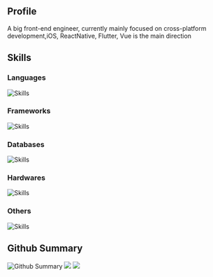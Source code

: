 ## Profile
A big front-end engineer, currently mainly focused on cross-platform development,iOS, ReactNative, Flutter, Vue is the main direction

## Skills
### Languages
<img src="https://skillicons.dev/icons?i=c,cs,swift,javascript,ts,dart,python,html,css,java,regex,md,sass,bash&theme=dark&&perline=10" alt="Skills"/>

### Frameworks
<img src="https://skillicons.dev/icons?i=flutter,vue,nodejs,react,reactivex,redux&theme=dark&&perline=10" alt="Skills"/>

### Databases
<img src="https://skillicons.dev/icons?i=sqlite,mysql,redis&theme=dark&&perline=10" alt="Skills"/>

### Hardwares
<img src="https://skillicons.dev/icons?i=raspberrypi&theme=dark&&perline=10" alt="Skills"/>

### Others
<img src="https://skillicons.dev/icons?i=vim,visualstudio,vscode,androidstudio,figma,gradle,gcp,git,github,gitlab,idea,jenkins,linux,postman,powershell,linkedin,stackoverflow,svg,tensorflow,twitter&theme=dark&&perline=10" alt="Skills"/>


## Github Summary

<img src="https://github-profile-trophy.vercel.app/?username=oragekk&theme=nord&margin-w=25" alt="Github Summary"/>
<img src="https://github-readme-stats.vercel.app/api/top-langs/?username=oragekk&theme=nord&layout=compact" />
<img src="https://github-readme-stats.vercel.app/api?username=oragekk&count_private=true&show_icons=true&theme=nord" />